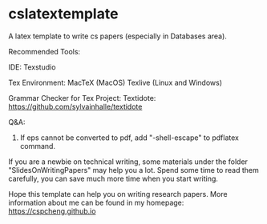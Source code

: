 # cslatextemplate
A latex template to write cs papers (especially in Databases area).

Recommended Tools:

IDE: 
Texstudio

Tex Environment:
MacTeX (MacOS)
Texlive (Linux and Windows)

Grammar Checker for Tex Project:
Textidote: https://github.com/sylvainhalle/textidote  

Q&A:
1. If eps cannot be converted to pdf, add "-shell-escape" to pdflatex command.

If you are a newbie on technical writing, some materials under the folder "SlidesOnWritingPapers" may help you a lot. Spend some time to read them carefully, you can save much more time when you start writing.


Hope this template can help you on writing research papers. More information about me can be found in my homepage: https://cspcheng.github.io

